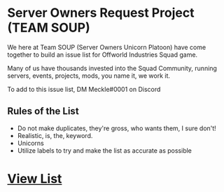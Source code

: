 


# Server Owners Request Project (TEAM SOUP) 
We here at Team SOUP (Server Owners Unicorn Platoon) have come together to build an issue list for Offworld Industries Squad game. 

Many of us have thousands invested into the Squad Community, running servers, events, projects, mods, you name it, we work it. 

To add to this issue list, DM Meckle#0001 on Discord 

## Rules of the List

 - Do not make duplicates, they're gross, who wants them, I sure don't! 
 - Realistic, is, the, keyword. 
 - Unicorns
 - Utilize labels to try and make the list as accurate as possible 

# [View List](https://github.com/meckleunn/soup/issues) 

